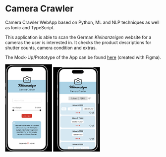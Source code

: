 # Camera Crawler

Camera Crawler WebApp based on Python, ML and NLP techniques as well as Ionic and TypeScript.

This application is able to scan the German _Kleinanzeigen_ website for a cameras the user is interested in. It checks the product descriptions for shutter counts, camera condition and extras.

The Mock-Up/Prototype of the App can be found [here](https://www.figma.com/proto/7BVitOpKyGlPLy78lpgwLQ/Camera-Crawler?page-id=0%3A1&node-id=1-2&node-type=canvas&viewport=-35%2C189%2C0.92&t=JgcSaZIYlKcvwtXW-1&scaling=scale-down&content-scaling=fixed) (created with Figma).

<img src="screens/screen1.png" alt="Screen 1" width="30%" />
<img src="screens/screen2.png" alt="Screen 2" width="30%" />
